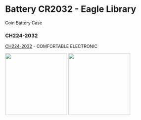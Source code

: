 Battery CR2032 - Eagle Library
===============

Coin Battery Case

### CH224-2032
[CH224-2032](http://www.comf-hk.com/zcart/index.php?main_page=product_info&products_id=168) - COMFORTABLE ELECTRONIC

<img src="https://raw.githubusercontent.com/ohwada/Eagle-Library/master/docs/battery_cr2032/cr2032_ch224_sym.png" width="200" /> <img src="https://raw.githubusercontent.com/ohwada/Eagle-Library/master/docs/battery_cr2032/cr2032_ch224_pkg.png" width="200" />
